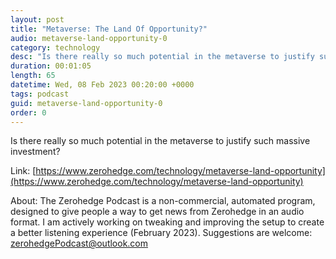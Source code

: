 ```yaml
---
layout: post
title: "Metaverse: The Land Of Opportunity?"
audio: metaverse-land-opportunity-0
category: technology
desc: "Is there really so much potential in the metaverse to justify such massive investment? "
duration: 00:01:05
length: 65
datetime: Wed, 08 Feb 2023 00:20:00 +0000
tags: podcast
guid: metaverse-land-opportunity-0
order: 0
---
```

Is there really so much potential in the metaverse to justify such massive investment? 

Link: [https://www.zerohedge.com/technology/metaverse-land-opportunity](https://www.zerohedge.com/technology/metaverse-land-opportunity)

About: The Zerohedge Podcast is a non-commercial, automated program, designed to give people a way to get news from Zerohedge in an audio format.  I am actively working on tweaking and improving the setup to create a better listening experience (February 2023).  Suggestions are welcome: [zerohedgePodcast@outlook.com](mailto:zerohedgePodcast@outlook.com)